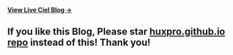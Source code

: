 #### [View Live Ciel Blog &rarr;](https://ciel1012.github.io)

## If you like this Blog, Please star [huxpro.github.io repo](https://github.com/Huxpro/huxpro.github.io) instead of this! Thank you!

